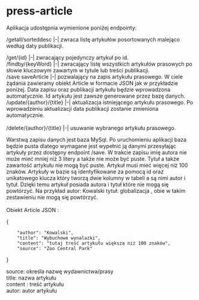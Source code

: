 # press-article

Aplikacja udostępnia wymienione poniżej endpointy:</br>

/getall/sorteddesc       |-| zwraca listę artykułów posortowanych malejąco według daty publikacji.</br>

/get/{id}                |-| zwracający pojedynczy artykuł po id.</br>
/findby/{keyWord}        |-| zwracający listę wszystkich artykułów prasowych po słowie kluczowym zawartym w tytule lub treści publikacji.</br>
/save saveArticle        |-| pozwalający na zapis artykułu prasowego. W ciele żądania zawieramy obiekt Article w formacie JSON jak w przykładzie poniżej.
                             Data zapisu oraz publikacji artykułu będzie wprowadzona automatycznie. Id artykułu jest zawsze generowane przez bazę danych.</br>
/update/{author}/{title} |-| aktualizacja istniejącego artykułu prasowego. Po wprowadzeniu aktualizacji data publikacji zostanie zmieniona automatycznie.</br>  
/delete/{author}/{title} |-| usuwanie wybranego artykułu prasowego.</br>

Warstwą zapisu danych jest baza MySql. Po uruchomieniu aplikacji baza będzie pusta dlatego wymagane jest wypełnić ją danymi przesyłając artykuły przez
dostępny endpoint /save. W trakcie zapisu imię autora nie może mieć mniej niż 3 litery a także nie może być puste. Tytuł a także zawartość artykułu
nie mogą być puste. Artykuł musi mieć więcej niż 100 znaków.
Artykuły w bazie są identyfikowane za pomocą id oraz unikatowego klucza który tworzą dwie kolumny w tabeli a są nimi autor i tytuł. Dzięki temu
artykuł posiada autora i tytuł które nie mogą się powtórzyć. Na przykład autor: Kowalski tytuł: globalizacja , obie w takim zestawieniu nie mogą
się powtórzyć.</br>
</br>
Obiekt Article JSON :

{
        
        "author": "Kowalski",
        "title": "Wybuchowe wynalazki",
        "content": "tutaj treść artykułu większa niż 100 znaków",
        "source": "Zoo Central Park" 
}

source: określa nazwę wydawnictwa/prasy</br>
title: nazwa artykułu</br>
content : treść artykułu</br>
autor: autor artykułu</br>


